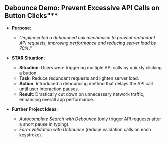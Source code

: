 ## Debounce Demo: Prevent Excessive API Calls on Button Clicks"**


- **Purpose**:  
  - *"Implemented a debounced call mechanism to prevent redundant API requests, improving performance and reducing server load by 70%."*

- **STAR Situation**:  
  - **Situation**: Users were triggering multiple API calls by quickly clicking a button.  
  - **Task**: Reduce redundant requests and lighten server load.  
  - **Action**: Introduced a debouncing method that delays the API call until user interaction pauses.  
  - **Result**: Drastically cut down on unnecessary network traffic, enhancing overall app performance.

- **Further Project Ideas**:  
  - *Autocomplete Search with Debounce* (only trigger API requests after a short pause in typing).  
  - *Form Validation with Debounce* (reduce validation calls on each keystroke).